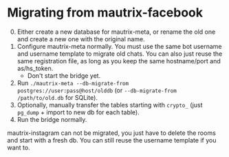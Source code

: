 # Migrating from mautrix-facebook
0. Either create a new database for mautrix-meta, or rename the old one and
   create a new one with the original name.
1. Configure mautrix-meta normally. You must use the same bot username and
   username template to migrate old chats. You can also just reuse the same
   registration file, as long as you keep the same hostname/port and as/hs_token.
   * Don't start the bridge yet.
2. Run `./mautrix-meta --db-migrate-from postgres://user:pass@host/olddb`
   (or `--db-migrate-from /path/to/old.db` for SQLite).
3. Optionally, manually transfer the tables starting with `crypto_`
   (just `pg_dump` + import to new db for each table).
4. Run the bridge normally.

mautrix-instagram can not be migrated, you just have to delete the rooms and
start with a fresh db. You can still reuse the username template if you want to.
